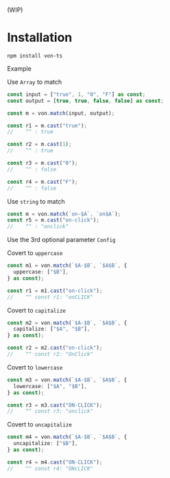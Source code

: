 (WIP)

# Installation

```shell
npm install von-ts
```

Example

Use `Array` to match

```ts
const input = ["true", 1, "0", "F"] as const;
const output = [true, true, false, false] as const;

const m = von.match(input, output);
```

```ts
const r1 = m.cast("true");
//    ^^ : true

const r2 = m.cast(1);
//    ^^ : true

const r3 = m.cast("0");
//    ^^ : false

const r4 = m.cast("F");
//    ^^ : false
```

Use `string` to match

```ts
const m = von.match(`on-$A`, `on$A`);
const r5 = m.cast("on-click");
//    ^^ : "onclick"
```

Use the 3rd optional parameter `Config`

Covert to `uppercase`

```ts
const m1 = von.match(`$A-$B`, `$A$B`, {
  uppercase: ["$B"],
} as const);

const r1 = m1.cast("on-click");
//    ^^ const r1: "onCLICK"
```

Covert to `capitalize`

```ts
const m2 = von.match(`$A-$B`, `$A$B`, {
  capitalize: ["$A", "$B"],
} as const);

const r2 = m2.cast("on-click");
//    ^^ const r2: "OnClick"
```

Covert to `lowercase`

```ts
const m3 = von.match(`$A-$B`, `$A$B`, {
  lowercase: ["$A", "$B"],
} as const);

const r3 = m3.cast("ON-CLICK");
//    ^^ const r3: "onclick"
```

Covert to `uncapitalize`

```ts
const m4 = von.match(`$A-$B`, `$A$B`, {
  uncapitalize: ["$B"],
} as const);

const r4 = m4.cast("ON-CLICK");
//    ^^ const r4: "ONcLICK"
```
